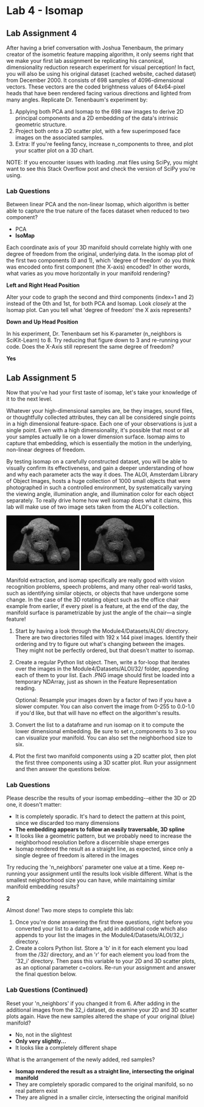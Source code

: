 # Lab 4  - Isomap

## Lab Assignment 4

After having a brief conversation with Joshua Tenenbaum, the primary creator of the isometric feature mapping algorithm, it only seems right that we make your first lab assignment be replicating his canonical, dimensionality reduction research experiment for visual perception! In fact, you will also be using his original dataset (cached website, cached dataset) from December 2000. It consists of 698 samples of 4096-dimensional vectors. These vectors are the coded brightness values of 64x64-pixel heads that have been rendered facing various directions and lighted from many angles. Replicate Dr. Tenenbaum's experiment by:

1. Applying both PCA and Isomap to the 698 raw images to derive 2D principal components and a 2D embedding of the data's intrinsic geometric structure.
2. Project both onto a 2D scatter plot, with a few superimposed face images on the associated samples.
3. Extra: If you're feeling fancy, increase n_components to three, and plot your scatter plot on a 3D chart.

NOTE: If you encounter issues with loading .mat files using SciPy, you might want to see this Stack Overflow post and check the version of SciPy you're using.

### Lab Questions

Between linear PCA and the non-linear Isomap, which algorithm is better able to capture the true nature of the faces dataset when reduced to two component?

- PCA
- **IsoMap**

Each coordinate axis of your 3D manifold should correlate highly with one degree of freedom from the original, underlying data. In the isomap plot of the first two components (0 and 1), which 'degree of freedom' do you think was encoded onto first component (the X-axis) encoded? In other words, what varies as you move horizontally in your manifold rendering?

**Left and Right Head Position**

Alter your code to graph the second and third components (index=1 and 2) instead of the 0th and 1st, for both PCA and Isomap. Look *closely* at the Isomap plot. Can you tell what 'degree of freedom' the X axis represents?

**Down and Up Head Position**

In his experiment, Dr. Tenenbaum set his K-parameter (n_neighbors is SciKit-Learn) to 8. Try reducing that figure down to 3 and re-running your code. Does the X-Axis still represent the same degree of freedom?

**Yes**

## Lab Assignment 5

Now that you've had your first taste of isomap, let's take your knowledge of it to the next level.

Whatever your high-dimensional samples are, be they images, sound files, or thoughtfully collected attributes, they can all be considered single points in a high dimensional feature-space. Each one of your observations is just a single point. Even with a high dimensionality, it's possible that most or all your samples actually lie on a lower dimension surface. Isomap aims to capture that embedding, which is essentially the motion in the underlying, non-linear degrees of freedom.

By testing isomap on a carefully constructed dataset, you will be able to visually confirm its effectiveness, and gain a deeper understanding of how and why each parameter acts the way it does. The ALOI, Amsterdam Library of Object Images, hosts a huge collection of 1000 small objects that were photographed in such a controlled environment, by systematically varying the viewing angle, illumination angle, and illumination color for each object separately. To really drive home how well isomap does what it claims, this lab will make use of two image sets taken from the ALOI's collection.

![](img/iso_bear1.png) ![](img/iso_bear2.png)

Manifold extraction, and isomap specifically are really good with vision recognition problems, speech problems, and many other real-world tasks, such as identifying similar objects, or objects that have undergone some change. In the case of the 3D rotating object such as the office chair example from earlier, if every pixel is a feature, at the end of the day, the manifold surface is parametrizable by just the angle of the chair—a single feature!

1. Start by having a look through the Module4/Datasets/ALOI/ directory. There are two directories filled with 192 x 144 pixel images. Identify their ordering and try to figure out what's changing between the images. They might not be perfectly ordered, but that doesn't matter to isomap.
2. Create a regular Python list object. Then, write a for-loop that iterates over the images in the Module4/Datasets/ALOI/32/ folder, appending each of them to your list. Each .PNG image should first be loaded into a temporary NDArray, just as shown in the Feature Representation reading.

    Optional: Resample your images down by a factor of two if you have a slower computer. You can also convert the image from  0-255  to  0.0-1.0  if you'd like, but that will have no effect on the algorithm's results.
3. Convert the list to a dataframe and run isomap on it to compute the lower dimensional embedding. Be sure to set n_components to 3 so you can visualize your manifold. You can also set the neighborhood size to six.
4. Plot the first two manifold components using a 2D scatter plot, then plot the first three components using a 3D scatter plot. Run your assignment and then answer the questions below.

### Lab Questions

Please describe the results of your isomap embedding--either the 3D or 2D one, it doesn't matter:

- It is completely sporadic. It's hard to detect the pattern at this point, since we discarded too many dimensions
- **The embedding appears to follow an easily traversable, 3D spline**
- It looks like a geometric pattern, but we probably need to increase the neighborhood resolution before a discernible shape emerges
- Isomap rendered the result as a straight line, as expected, since only a single degree of freedom is altered in the images

Try reducing the 'n_neighbors' parameter one value at a time. Keep re-running your assignment until the results look visible different. What is the smallest neighborhood size you can have, while maintaining similar manifold embedding results?

**2**

Almost done! Two more steps to complete this lab:

1. Once you're done answering the first three questions, right before you converted your list to a dataframe, add in additional code which also appends to your list the images in the Module4/Datasets/ALOI/32_i directory.
2. Create a colors Python list. Store a 'b' in it for each element you load from the /32/ directory, and an 'r' for each element you load from the '32_i' directory. Then pass this variable to your 2D and 3D scatter plots, as an optional parameter c=colors. Re-run your assignment and answer the final question below.

### Lab Questions (Continued)

Reset your 'n_neighbors' if you changed it from 6. After adding in the additional images from the 32_i dataset, do examine your 2D and 3D scatter plots again. Have the new samples altered the shape of your original (blue) manifold?

- No, not in the slightest
- **Only very slightly...**
- It looks like a completely different shape

 What is the arrangement of the newly added, red samples?

- **Isomap rendered the result as a straight line, intersecting the original manifold**
- They are completely sporadic compared to the original manifold, so no real pattern exist
- They are aligned in a smaller circle, intersecting the original manifold